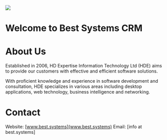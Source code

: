 ![](img/connectpeople.png)
# Welcome to Best Systems CRM

# About Us

Established in 2006, HD Expertise Information Technology Ltd (HDE) aims to provide our customers with effective and efficient software solutions. 

With proficient knowledge and experience in software development and consultation, HDE specializes in various areas including desktop applications, web technology, business intelligence and networking.

# Contact

Website: [www.best.systems](www.best.systems)
Email: [info at best.systems]

